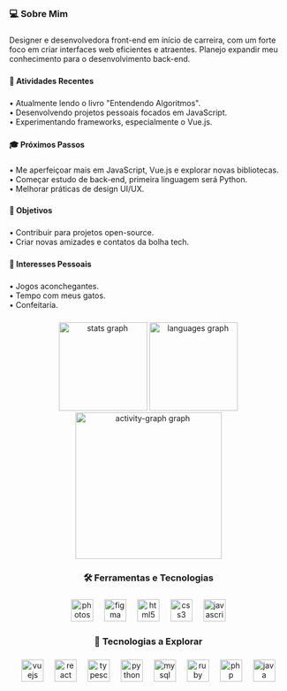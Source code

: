 <h3 align="left">💻 Sobre Mim</h3>

###

<p align="left">Designer e desenvolvedora front-end em início de carreira, com um forte foco em criar interfaces web eficientes e atraentes. Planejo expandir meu conhecimento para o desenvolvimento back-end.</p>

###

<h4 align="left">🚀 Atividades Recentes</h4>

###

<p align="left">• Atualmente lendo o livro "Entendendo Algoritmos".<br>• Desenvolvendo projetos pessoais focados em JavaScript.<br>• Experimentando frameworks, especialmente o Vue.js.</p>

###

<h4 align="left">🎓 Próximos Passos</h4>

###

<p align="left">• Me aperfeiçoar mais em JavaScript, Vue.js e explorar novas bibliotecas.<br>• Começar estudo de back-end, primeira linguagem será Python.<br>• Melhorar práticas de design UI/UX.</p>

###

<h4 align="left">🤝 Objetivos</h4>

###

<p align="left">• Contribuir para projetos open-source.<br>• Criar novas amizades e contatos da bolha tech.</p>

###

<h4 align="left">🎉 Interesses Pessoais</h4>

###

<p align="left">• Jogos aconchegantes.<br>• Tempo com meus gatos.<br>• Confeitaria.</p>

###

<div align="center">
  <img src="https://github-readme-stats.vercel.app/api?username=luizalnr&hide_title=false&hide_rank=false&show_icons=true&include_all_commits=true&count_private=true&disable_animations=false&theme=radical&locale=en&hide_border=true&order=1" height="160" alt="stats graph"  />
  <img src="https://github-readme-stats.vercel.app/api/top-langs?username=luizalnr&locale=en&hide_title=false&layout=compact&card_width=320&langs_count=5&theme=radical&hide_border=true&order=2" height="160" alt="languages graph"  />
  <img src="https://github-readme-activity-graph.vercel.app/graph?username=luizalnr&radius=16&theme=redical&area=true&order=5&hide_border=true" height="265" alt="activity-graph graph"  />
</div>

###

<h3 align="center">🛠️ Ferramentas e Tecnologias</h3>

###

<div align="center">
  <img src="https://cdn.jsdelivr.net/gh/devicons/devicon/icons/photoshop/photoshop-plain.svg" height="40" alt="photoshop logo"  />
  <img width="12" />
  <img src="https://cdn.jsdelivr.net/gh/devicons/devicon/icons/figma/figma-original.svg" height="40" alt="figma logo"  />
  <img width="12" />
  <img src="https://cdn.jsdelivr.net/gh/devicons/devicon/icons/html5/html5-original.svg" height="40" alt="html5 logo"  />
  <img width="12" />
  <img src="https://cdn.jsdelivr.net/gh/devicons/devicon/icons/css3/css3-original.svg" height="40" alt="css3 logo"  />
  <img width="12" />
  <img src="https://cdn.jsdelivr.net/gh/devicons/devicon/icons/javascript/javascript-original.svg" height="40" alt="javascript logo"  />
</div>

###

<h3 align="center">🌱 Tecnologias a Explorar</h3>

###

<div align="center">
  <img src="https://cdn.jsdelivr.net/gh/devicons/devicon/icons/vuejs/vuejs-original.svg" height="40" alt="vuejs logo"  />
  <img width="12" />
  <img src="https://cdn.jsdelivr.net/gh/devicons/devicon/icons/react/react-original.svg" height="40" alt="react logo"  />
  <img width="12" />
  <img src="https://cdn.jsdelivr.net/gh/devicons/devicon/icons/typescript/typescript-original.svg" height="40" alt="typescript logo"  />
  <img width="12" />
  <img src="https://cdn.jsdelivr.net/gh/devicons/devicon/icons/python/python-original.svg" height="40" alt="python logo"  />
  <img width="12" />
  <img src="https://cdn.jsdelivr.net/gh/devicons/devicon/icons/mysql/mysql-original.svg" height="40" alt="mysql logo"  />
  <img width="12" />
  <img src="https://cdn.jsdelivr.net/gh/devicons/devicon/icons/ruby/ruby-original.svg" height="40" alt="ruby logo"  />
  <img width="12" />
  <img src="https://cdn.jsdelivr.net/gh/devicons/devicon/icons/php/php-original.svg" height="40" alt="php logo"  />
  <img width="12" />
  <img src="https://cdn.jsdelivr.net/gh/devicons/devicon/icons/java/java-original.svg" height="40" alt="java logo"  />
</div>

###
